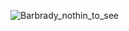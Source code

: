 ![Barbrady_nothin_to_see](https://media1.giphy.com/media/v1.Y2lkPTc5MGI3NjExbXk0NGhkemFpaTUwejFmOXpjdXdzaXdhbnJyc3BjeTh5NWY3d250NiZlcD12MV9pbnRlcm5hbF9naWZfYnlfaWQmY3Q9Zw/3o6ZsVBmq4vuLhfTa0/giphy.gif)
